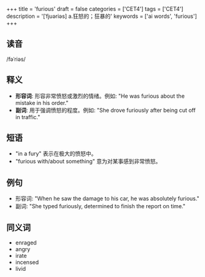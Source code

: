 +++
title = 'furious'
draft = false
categories = ['CET4']
tags = ['CET4']
description = '[ˈfjuəriəs] a.狂怒的；狂暴的'
keywords = ['ai words', 'furious']
+++

## 读音
/fəˈriəs/

## 释义
- **形容词**: 形容非常愤怒或激烈的情绪。例如: "He was furious about the mistake in his order."
- **副词**: 用于强调愤怒的程度。例如: "She drove furiously after being cut off in traffic."

## 短语
- "in a fury" 表示在极大的愤怒中。
- "furious with/about something" 意为对某事感到非常愤怒。

## 例句
- 形容词: "When he saw the damage to his car, he was absolutely furious."
- 副词: "She typed furiously, determined to finish the report on time."

## 同义词
- enraged
- angry
- irate
- incensed
- livid
